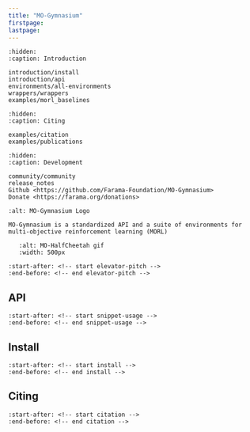 ```yaml
---
title: "MO-Gymnasium"
firstpage:
lastpage:
---
```


```{toctree}
:hidden:
:caption: Introduction

introduction/install
introduction/api
environments/all-environments
wrappers/wrappers
examples/morl_baselines
```

```{toctree}
:hidden:
:caption: Citing

examples/citation
examples/publications
```

```{toctree}
:hidden:
:caption: Development

community/community
release_notes
Github <https://github.com/Farama-Foundation/MO-Gymnasium>
Donate <https://farama.org/donations>

```

```{project-logo} _static/img/MO-Gymnasium-text.svg
:alt: MO-Gymnasium Logo
```

```{project-heading}
MO-Gymnasium is a standardized API and a suite of environments for multi-objective reinforcement learning (MORL)
```

```{figure} _static/mo_cheetah_rect.gif
   :alt: MO-HalfCheetah gif
   :width: 500px
```

```{include} ../README.md
:start-after: <!-- start elevator-pitch -->
:end-before: <!-- end elevator-pitch -->
```

## API

```{include} ../README.md
:start-after: <!-- start snippet-usage -->
:end-before: <!-- end snippet-usage -->
```

## Install

```{include} ../README.md
:start-after: <!-- start install -->
:end-before: <!-- end install -->
```

## Citing

```{include} ../README.md
:start-after: <!-- start citation -->
:end-before: <!-- end citation -->
```
